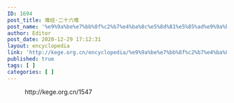 ```yaml
---
ID: 1694
post_title: 难经·二十六难
post_name: '%e9%9a%be%e7%bb%8f%c2%b7%e4%ba%8c%e5%8d%81%e5%85%ad%e9%9a%be'
author: Editor
post_date: 2020-12-29 17:12:31
layout: encyclopedia
link: 'http://kege.org.cn/encyclopedia/%e9%9a%be%e7%bb%8f%c2%b7%e4%ba%8c%e5%8d%81%e5%85%ad%e9%9a%be'
published: true
tags: [ ]
categories: [ ]
---
```

<!-- wp:embed {"url":"http://kege.org.cn/1547","type":"wp-embed","providerNameSlug":"kege-org-cn","className":""} -->
<figure class="wp-block-embed is-type-wp-embed is-provider-kege-org-cn wp-block-embed-kege-org-cn"><div class="wp-block-embed__wrapper">
http://kege.org.cn/1547
</div></figure>
<!-- /wp:embed -->